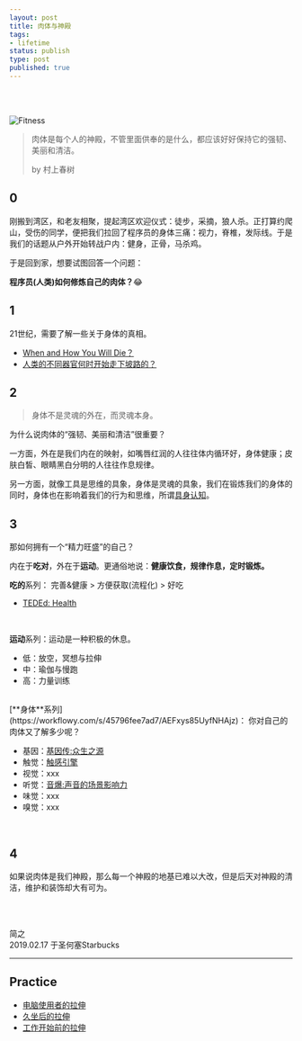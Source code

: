 ```yaml
--- 
layout: post
title: 肉体与神殿
tags: 
- lifetime
status: publish
type: post
published: true
---
```


<br>
<br>


![Fitness](https://i.imgur.com/BEvX7Jc.gif)

> 肉体是每个人的神殿，不管里面供奉的是什么，都应该好好保持它的强韧、美丽和清洁。 
> 
> by 村上春树
		
## 0
		
刚搬到湾区，和老友相聚，提起湾区欢迎仪式：徒步，采摘，狼人杀。正打算约爬山，受伤的同学，便把我们拉回了程序员的身体三痛：视力，脊椎，发际线。于是我们的话题从户外开始转战户内：健身，正骨，马杀鸡。

于是回到家，想要试图回答一个问题：

**程序员(人类)如何修炼自己的肉体？**😂

## 1 
	
21世纪，需要了解一些关于身体的真相。

- [When and How You Will Die？](https://flowingdata.com/mortality/)
- [人类的不同器官何时开始走下坡路的？](https://universe-review.ca/R10-27-ageing01.htm)


## 2 
	
> 身体不是灵魂的外在，而灵魂本身。
	
为什么说肉体的“强韧、美丽和清洁”很重要？
	
一方面，外在是我们内在的映射，如嘴唇红润的人往往体内循环好，身体健康；皮肤白皙、眼睛黑白分明的人往往作息规律。

另一方面，就像工具是思维的具象，身体是灵魂的具象，我们在锻炼我们的身体的同时，身体也在影响着我们的行为和思维，所谓[具身认知](https://book.douban.com/subject/26838508/)。
	
## 3 

那如何拥有一个“精力旺盛”的自己？
	
内在于**吃对**，外在于**运动**。更通俗地说：**健康饮食，规律作息，定时锻炼。**
	
**吃的**系列： 完善&健康 > 方便获取(流程化) > 好吃

- [TEDEd: Health](https://ed.ted.com/lessons?category=health)  
<br>
	
**运动**系列：运动是一种积极的休息。
	
- 低：放空，冥想与拉伸
- 中：瑜伽与慢跑
- 高：力量训练 

<br>
[**身体**系列](https://workflowy.com/s/45796fee7ad7/AEFxys85UyfNHAjz)： 你对自己的肉体又了解多少呢？
	
- 基因：[基因传:众生之源](https://book.douban.com/subject/27168433/)
- 触觉：[触感引擎](https://book.douban.com/subject/30324189/)
- 视觉：xxx
- 听觉：[音爆:声音的场景影响力](https://book.douban.com/subject/26856945/)
- 味觉：xxx
- 嗅觉：xxx 
<br>

## 4 

如果说肉体是我们神殿，那么每一个神殿的地基已难以大改，但是后天对神殿的清洁，维护和装饰却大有可为。


<br>
<br>

简之           
2019.02.17 于圣何塞Starbucks<br>


----

## Practice

* [电脑使用者的拉伸](https://i.imgur.com/qiMn1jD.jpg)
* [久坐后的拉伸](https://i.imgur.com/SON5N9L.jpg)
* [工作开始前的拉伸](https://i.imgur.com/JvmScjF.jpg)





